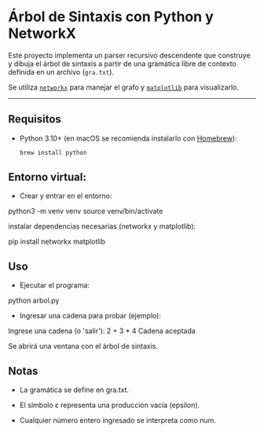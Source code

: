 # Árbol de Sintaxis con Python y NetworkX

Este proyecto implementa un parser recursivo descendente que construye y dibuja el árbol de sintaxis a partir de una gramática libre de contexto definida en un archivo (`gra.txt`).

Se utiliza [`networkx`](https://networkx.org/) para manejar el grafo y [`matplotlib`](https://matplotlib.org/) para visualizarlo.

---

## Requisitos

- Python 3.10+ (en macOS se recomienda instalarlo con [Homebrew](https://brew.sh/)):

  ```bash
  brew install python

## Entorno virtual:
- Crear y entrar en el entorno:

python3 -m venv venv
source venv/bin/activate

instalar dependencias necesarias (networkx y matplotlib):

pip install networkx matplotlib

## Uso

- Ejecutar el programa:

python arbol.py

- Ingresar una cadena para probar (ejemplo):

Ingrese una cadena (o 'salir'): 2 + 3 * 4
Cadena aceptada

Se abrirá una ventana con el árbol de sintaxis.

## Notas

- La gramática se define en gra.txt.

- El símbolo ε representa una producción vacía (epsilon).

- Cualquier número entero ingresado se interpreta como num.
